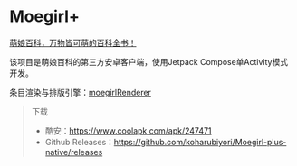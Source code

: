 # Moegirl+

[萌娘百科，万物皆可萌的百科全书！](https://zh.moegirl.org/Mainpage)

该项目是萌娘百科的第三方安卓客户端，使用Jetpack Compose单Activity模式开发。

条目渲染与排版引擎：[moegirlRenderer](https://github.com/koharubiyori/moegirlRenderer)

> 下载
> * 酷安：https://www.coolapk.com/apk/247471
> * Github Releases：https://github.com/koharubiyori/Moegirl-plus-native/releases


